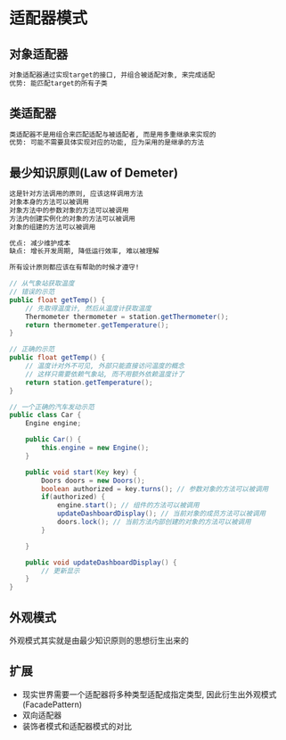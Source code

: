 适配器模式
=========

## 对象适配器

```txt
对象适配器通过实现target的接口, 并组合被适配对象, 来完成适配
优势: 能匹配target的所有子类
```

## 类适配器

```txt
类适配器不是用组合来匹配适配与被适配者, 而是用多重继承来实现的
优势: 可能不需要具体实现对应的功能, 应为采用的是继承的方法
```

## 最少知识原则(Law of Demeter)

```txt
这是针对方法调用的原则, 应该这样调用方法
对象本身的方法可以被调用
对象方法中的参数对象的方法可以被调用
方法内创建实例化的对象的方法可以被调用
对象的组建的方法可以被调用

优点: 减少维护成本
缺点: 增长开发周期, 降低运行效率, 难以被理解

所有设计原则都应该在有帮助的时候才遵守!
```

```java
// 从气象站获取温度
// 错误的示范
public float getTemp() {
    // 先取得温度计, 然后从温度计获取温度
    Thermometer thermometer = station.getThermometer();
    return thermometer.getTemperature();
}

// 正确的示范
public float getTemp() {
    // 温度计对外不可见, 外部只能直接访问温度的概念
    // 这样只需要依赖气象站, 而不用额外依赖温度计了
    return station.getTemperature();
}
```

```java
// 一个正确的汽车发动示范
public class Car {
    Engine engine;

    public Car() {
        this.engine = new Engine();
    }

    public void start(Key key) {
        Doors doors = new Doors();
        boolean authorized = key.turns(); // 参数对象的方法可以被调用
        if(authorized) {
            engine.start(); // 组件的方法可以被调用
            updateDashboardDisplay(); // 当前对象的成员方法可以被调用
            doors.lock(); // 当前方法内部创建的对象的方法可以被调用
        }

    }

    public void updateDashboardDisplay() {
        // 更新显示
    }
}
```

## 外观模式
外观模式其实就是由最少知识原则的思想衍生出来的

## 扩展
* 现实世界需要一个适配器将多种类型适配成指定类型, 因此衍生出外观模式(FacadePattern)
* 双向适配器
* 装饰者模式和适配器模式的对比
